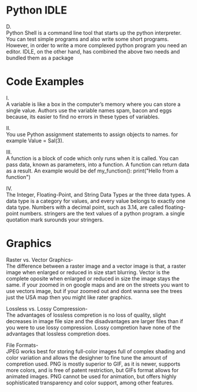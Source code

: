 # Python IDLE
D.  
Python Shell is a command line tool that starts up the python interpreter. You can test simple programs and also write some short programs. However, in order to write a more complexed python program you need an editor. IDLE, on the other hand, has combined the above two needs and bundled them as a package
# Code Examples 
I.  
A variable is like a box in the computer’s memory where you can store a single value. Authors use the variable names spam, bacon and eggs because, its easier to find no errors in these types of variables.

II.  
You use Python assignment statements to assign objects to names. for example Value = Sal(3).

III.  
A function is a block of code which only runs when it is called. You can pass data, known as parameters, into a function. A function can return data as a result. An example would be def my_function():            print("Hello from a function")

IV.  
The Integer, Floating-Point, and String Data Types ar the three data types. A data type is a category for values, and every value belongs to exactly one data type. Numbers with a decimal point, such as 3.14, are called floating-point numbers. stringers are the text values of a python program. a single quotation mark surounds your stringers. 
# Graphics 
Raster vs. Vector Graphics-        
The difference between a raster image and a vector image is that, a raster image when enlarged or reduced in size start blurring. Vector is the complete oposite when enlarged or reduced in size the image stays the same. if your zoomed in on google maps and are on the streets you want to use vectors image, but if your zoomed out and dont wanna see the trees just the USA map then you might like rater graphics.   

Lossless vs. Lossy Compression-  
The advantages of lossless compretion is no loss of quality, slight decreases in image file size and the disadvantages are larger files than if you were to use lossy compression.
Lossy compretion have none of the advantages that lossless compretion does.

File Formats-  
JPEG works best for storing full-color images full of complex shading and color variation and allows the desighner to fine tune the amount of compretion used. PNG is mostly superior to GIF, as it is newer, supports more colors, and is free of patent restriction, but GIFs format allows for animated images. PNG cannot be used for animation, but offers highly sophisticated transparency and color support, among other features.

